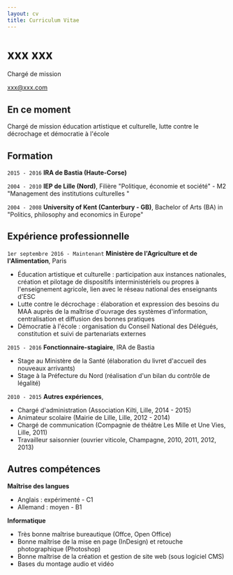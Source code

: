 ```yaml
---
layout: cv
title: Curriculum Vitae
---
```

# xxx xxx
Chargé de mission 

<div id="webaddress">
<a href="xxx@gxxx.com">xxx@xxx.com</a>
</div>


## En ce moment

Chargé de mission éducation artistique et culturelle, lutte contre le décrochage et démocratie à l'école

## Formation

`2015 - 2016`
__IRA de Bastia (Haute-Corse)__

`2004 - 2010`
__IEP de Lille (Nord)__, Filière "Politique, économie et société" - M2 "Management des institutions culturelles "

`2004 - 2008`
__University of Kent (Canterbury - GB)__, Bachelor of Arts (BA) in "Politics, philosophy and economics in Europe"


## Expérience professionnelle

`1er septembre 2016 - Maintenant`
__Ministère de l'Agriculture et de l'Alimentation__, Paris

- Éducation artistique et culturelle : participation aux instances nationales, création et pilotage de dispositifs interministériels ou propres à l'enseignement agricole, lien avec le réseau national des enseignants d'ESC
- Lutte contre le décrochage : élaboration et expression des besoins du MAA auprès de la maîtrise d'ouvrage des systèmes d'information, centralisation et diffusion des bonnes pratiques
- Démocratie à l'école : organisation du Conseil National des Délégués, constitution et suivi de partenariats externes

`2015 - 2016`
__Fonctionnaire-stagiaire__, IRA de Bastia
- Stage au Ministère de la Santé (élaboration du livret d'accueil des nouveaux arrivants)
- Stage à la Préfecture du Nord (réalisation d'un bilan du contrôle de légalité)

`2010 - 2015`
__Autres expériences__, 
- Chargé d'administration (Association Kilti, Lille, 2014 - 2015)
- Animateur scolaire (Mairie de Lille, Lille, 2012 - 2014)
- Chargé de communication (Compagnie de théâtre Les Mille et Une Vies, Lille, 2011)
- Travailleur saisonnier (ouvrier viticole, Champagne, 2010, 2011, 2012, 2013)


## Autres compétences

__Maîtrise des langues__
- Anglais : expérimenté - C1
- Allemand : moyen - B1

__Informatique__
- Très bonne maîtrise bureautique (Offce, Open Office)
- Bonne maîtrise de la mise en page (InDesign) et retouche photographique (Photoshop)
- Bonne maîtrise de la création et gestion de site web (sous logiciel CMS)
- Bases du montage audio et vidéo

<!-- ### Footer

Last updated: Juillet 2021 -->


